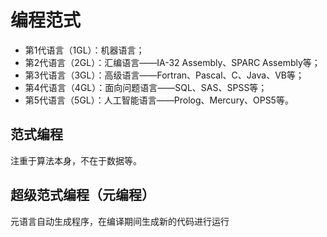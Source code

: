 # 编程范式

- 第1代语言（1GL）：机器语言；
- 第2代语言（2GL）：汇编语言——IA-32 Assembly、SPARC Assembly等；
- 第3代语言（3GL）：高级语言——Fortran、Pascal、C、Java、VB等；
- 第4代语言（4GL）：面向问题语言——SQL、SAS、SPSS等；
- 第5代语言（5GL）：人工智能语言——Prolog、Mercury、OPS5等。

## 范式编程

注重于算法本身，不在于数据等。

## 超级范式编程（元编程）

元语言自动生成程序，在编译期间生成新的代码进行运行

